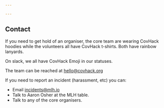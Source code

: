 ```yaml
---

---
```

## Contact
 
If you need to get hold of an organiser, the core team are wearing CovHack
hoodies while the volunteers all have CovHack t-shirts. Both have rainbow
lanyards.

On slack, we all have CovHack Emoji in our statuses.

The team can be reached at hello@covhack.org

If you need to report an incident (harassment, etc) you can:

* Email incidents@mlh.io
* Talk to Aaron Osher at the MLH table.
* Talk to any of the core organisers.
